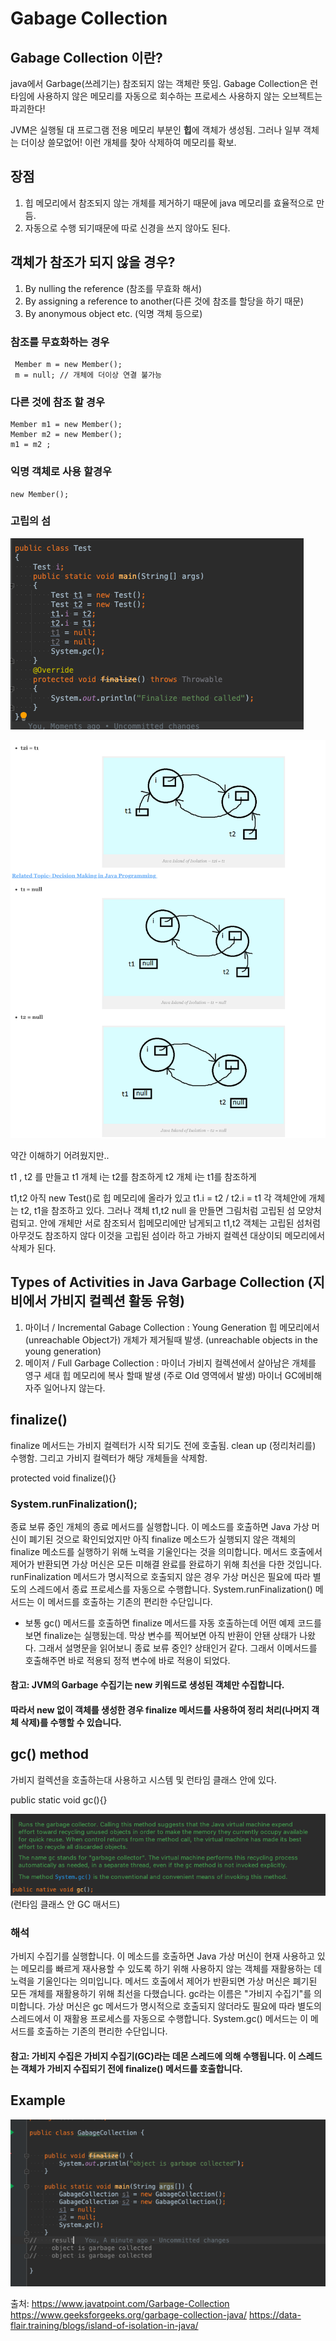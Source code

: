 # Gabage Collection



## Gabage Collection 이란?

 java에서 Garbage(쓰레기는) 참조되지 않는 객체란 뜻임.
 Gabage Collection은 런타임에 사용하지 않은 메모리를 자동으로 회수하는 프로세스 
 사용하지 않는 오브젝트는 파괴한다!

 JVM은 실행될 대 프로그램 전용 메모리 부분인 **힙**에 객체가 생성됨.
 그러나 일부 객체는 더이상 쓸모없어! 이런 개체를 찾아 삭제하여 메모리를 확보.


## 장점

 1. 힙 메모리에서 참조되지 않는 개체를 제거하기 때문에 java 메모리를 효율적으로 만듬.
 2. 자동으로 수행 되기때문에 따로 신경을 쓰지 않아도 된다.


## 객체가 참조가 되지 않을 경우?

  1. By nulling the reference (참조를 무효화 해서)
  2. By assigning a reference to another(다른 것에 참조를 할당을 하기 때문)
  3. By anonymous object etc. (익명 객체 등으로)


### 참조를 무효화하는 경우

     Member m = new Member();
     m = null; // 개체에 더이상 연결 불가능 


### 다른 것에 참조 할 경우

    Member m1 = new Member();
    Member m2 = new Member();
    m1 = m2 ;
     

### 익명 객체로 사용 할경우 

    new Member();

### 고립의 섬

![](../img/GabageCollection/GabageCollection3.png)

![](../img/GabageCollection/GabageCollection4.png)

 약간 이해하기 어려웠지만..

 t1 , t2 를 만들고
 t1 개체 i는 t2를 참조하게
 t2 개체 i는 t1를 참조하게
 
 t1,t2 아직 new Test()로 힙 메모리에 올라가 있고
 t1.i = t2 / t2.i = t1  각 객체안에 개체는 t2, t1을 참조하고 있다.
 그러나 객체 t1,t2 null 을 만들면 그림처럼 고립된 섬 모양처럼되고.
 안에 개체만 서로 참조되서 힙메모리에만 남게되고 t1,t2 객체는 고립된 섬처럼 아무것도 참조하지 않다 
 이것을 고립된 섬이라 하고 가바지 컬렉션 대상이되 메모리에서 삭제가 된다.



##  Types of Activities in Java Garbage Collection (지비에서 가비지 컬렉션 활동 유형)
 
 1. 마이너 / Incremental Gabage Collection :  Young Generation 힙 메모리에서(unreachable Object가) 개체가 제거될때 발생. (unreachable objects in the young generation)
 2. 메이저 / Full Garbage Collection : 마이너 가비지 컬렉션에서 살아남은 개체를 영구 세대 힙 메모리에 복사 할때 발생 (주로 Old 영역에서 발생)
    마이너 GC에비해 자주 일어나지 않는다.

## finalize() 

 finalize 메서드는 가비지 컬렉터가 시작 되기도 전에 호출됨.
 clean up (정리처리를) 수행함. 그리고 가비지 컬렉터가 해당 개체들을 삭제함.

 protected void finalize(){}

### System.runFinalization();


종료 보류 중인 개체의 종료 메서드를 실행합니다. 
이 메소드를 호출하면 Java 가상 머신이 폐기된 것으로 확인되었지만
아직 finalize 메소드가 실행되지 않은 객체의 finalize 메소드를 실행하기 위해 노력을 기울인다는 것을 의미합니다.
메서드 호출에서 제어가 반환되면 가상 머신은 모든 미해결 완료를 완료하기 위해 최선을 다한 것입니다.
runFinalization 메서드가 명시적으로 호출되지 않은 경우 가상 머신은 필요에 따라 별도의 스레드에서 종료 프로세스를 자동으로 수행합니다.
System.runFinalization() 메서드는 이 메서드를 호출하는 기존의 편리한 수단입니다.

 - 보통 gc() 메서드를 호출하면 finalize 메서드를 자동 호출하는데 
   어떤 예제 코드를 보면 finalize는 실행됬는데. 막상 변수를 찍어보면 아직 반환이 안됀 상태가 나왔다.
   그래서 설명문을 읽어보니 종료 보류 중인? 상태인거 같다. 그래서 이메서드를 호출해주면 바로 적용되 정적 변수에 바로 적용이 되었다.


#### 참고: JVM의 Garbage 수집기는 new 키워드로 생성된 객체만 수집합니다.
#### 따라서 new 없이 객체를 생성한 경우 finalize 메서드를 사용하여 정리 처리(나머지 객체 삭제)를 수행할 수 있습니다.


## gc() method
 
 가비지 컬렉션을 호출하는대 사용하고 시스템 및 런타임 클래스 안에 있다.

 public static void gc(){}

 ![](../img/GabageCollection/GabageCollection2.png) (런타임 클래스 안 GC 매서드)

### 해석


 가비지 수집기를 실행합니다.
 이 메소드를 호출하면 Java 가상 머신이 현재 사용하고 있는 메모리를 빠르게 재사용할 수 있도록 하기 위해 사용하지 않는 객체를 재활용하는 데 노력을 기울인다는 의미입니다. 
 메서드 호출에서 제어가 반환되면 가상 머신은 폐기된 모든 개체를 재활용하기 위해 최선을 다했습니다.
 gc라는 이름은 "가비지 수집기"를 의미합니다. 가상 머신은 gc 메서드가 명시적으로 호출되지 않더라도 필요에 따라 별도의 스레드에서 이 재활용 프로세스를 자동으로 수행합니다.
 System.gc() 메서드는 이 메서드를 호출하는 기존의 편리한 수단입니다.

#### 참고: 가비지 수집은 가비지 수집기(GC)라는 데몬 스레드에 의해 수행됩니다. 이 스레드는 객체가 가비지 수집되기 전에 finalize() 메서드를 호출합니다.


## Example

![](../img/GabageCollection/GabageCollection1.png)

출처: https://www.javatpoint.com/Garbage-Collection
     https://www.geeksforgeeks.org/garbage-collection-java/
     https://data-flair.training/blogs/island-of-isolation-in-java/